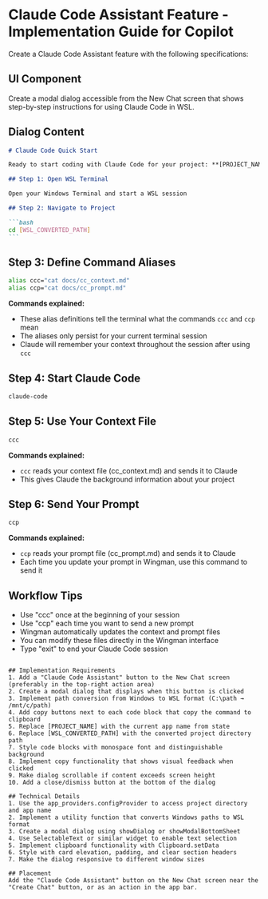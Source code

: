# Claude Code Assistant Feature - Implementation Guide for Copilot

Create a Claude Code Assistant feature with the following specifications:

## UI Component

Create a modal dialog accessible from the New Chat screen that shows step-by-step instructions for using Claude Code in WSL.

## Dialog Content

````markdown
# Claude Code Quick Start

Ready to start coding with Claude Code for your project: **[PROJECT_NAME]**

## Step 1: Open WSL Terminal

Open your Windows Terminal and start a WSL session

## Step 2: Navigate to Project

```bash
cd [WSL_CONVERTED_PATH]
```
````

## Step 3: Define Command Aliases

```bash
alias ccc="cat docs/cc_context.md"
alias ccp="cat docs/cc_prompt.md"
```

**Commands explained:**

- These alias definitions tell the terminal what the commands `ccc` and `ccp` mean
- The aliases only persist for your current terminal session
- Claude will remember your context throughout the session after using `ccc`

## Step 4: Start Claude Code

```bash
claude-code
```

## Step 5: Use Your Context File

```bash
ccc
```

**Commands explained:**

- `ccc` reads your context file (cc_context.md) and sends it to Claude
- This gives Claude the background information about your project

## Step 6: Send Your Prompt

```bash
ccp
```

**Commands explained:**

- `ccp` reads your prompt file (cc_prompt.md) and sends it to Claude
- Each time you update your prompt in Wingman, use this command to send it

## Workflow Tips

- Use "ccc" once at the beginning of your session
- Use "ccp" each time you want to send a new prompt
- Wingman automatically updates the context and prompt files
- You can modify these files directly in the Wingman interface
- Type "exit" to end your Claude Code session

```

## Implementation Requirements
1. Add a "Claude Code Assistant" button to the New Chat screen (preferably in the top-right action area)
2. Create a modal dialog that displays when this button is clicked
3. Implement path conversion from Windows to WSL format (C:\path → /mnt/c/path)
4. Add copy buttons next to each code block that copy the command to clipboard
5. Replace [PROJECT_NAME] with the current app name from state
6. Replace [WSL_CONVERTED_PATH] with the converted project directory path
7. Style code blocks with monospace font and distinguishable background
8. Implement copy functionality that shows visual feedback when clicked
9. Make dialog scrollable if content exceeds screen height
10. Add a close/dismiss button at the bottom of the dialog

## Technical Details
1. Use the app_providers.configProvider to access project directory and app name
2. Implement a utility function that converts Windows paths to WSL format
3. Create a modal dialog using showDialog or showModalBottomSheet
4. Use SelectableText or similar widget to enable text selection
5. Implement clipboard functionality with Clipboard.setData
6. Style with card elevation, padding, and clear section headers
7. Make the dialog responsive to different window sizes

## Placement
Add the "Claude Code Assistant" button on the New Chat screen near the "Create Chat" button, or as an action in the app bar.
```
